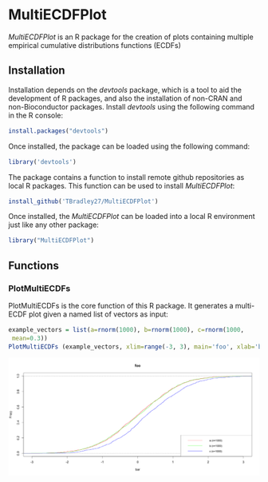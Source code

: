 # MultiECDFPlot

*MultiECDFPlot* is an R package for the creation of plots containing multiple empirical cumulative distributions functions (ECDFs)

## Installation

Installation depends on the *devtools* package, which is a tool to aid the development of R packages, and also the installation of non-CRAN and non-Bioconductor packages. Install *devtools* using the following command in the R console:

```R
install.packages("devtools")
```

Once installed, the package can be loaded using the following command:

```R
library('devtools')
```
The package contains a function to install remote github repositories as local R packages. This function can be used to install *MultiECDFPlot*:

```R
install_github('TBradley27/MultiECDFPlot')
```
Once installed, the *MultiECDFPlot* can be loaded into a local R environment just like any other package:

```R
library("MultiECDFPlot")
```
## Functions

### PlotMultiECDFs

PlotMultiECDFs is the core function of this R package. It generates a multi-ECDF plot given a named list of vectors as input:

```R
example_vectors = list(a=rnorm(1000), b=rnorm(1000), c=rnorm(1000,
 mean=0.3))
PlotMultiECDFs (example_vectors, xlim=range(-3, 3), main='foo', xlab='bar')
```
![Image of PlotMultiECDFs](https://github.com/TBradley27/MultiECDFPlot/blob/create_readme/images/PlotMultiECDFs.Rplot.png)

